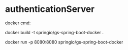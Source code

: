 # authenticationServer


docker cmd:

docker build -t springio/gs-spring-boot-docker .

docker run -p 8080:8080 springio/gs-spring-boot-docker
